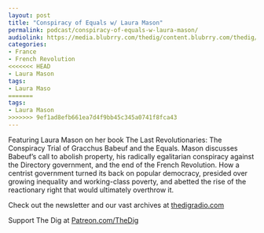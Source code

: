 ```yaml
---
layout: post
title: "Conspiracy of Equals w/ Laura Mason"
permalink: podcast/conspiracy-of-equals-w-laura-mason/
audiolink: https://media.blubrry.com/thedig/content.blubrry.com/thedig/The_Dig-EP_376-Mason.mp3
categories:
- France
- French Revolution
<<<<<<< HEAD
- Laura Mason
tags:
- Laura Maso
=======
tags:
- Laura Mason
>>>>>>> 9ef1ad8efb661ea7d4f9bb45c345a0741f8fca43
---
```


Featuring Laura Mason on her book The Last Revolutionaries: The Conspiracy Trial of Gracchus Babeuf and the Equals. Mason discusses Babeuf’s call to abolish property, his radically egalitarian conspiracy against the Directory government, and the end of the French Revolution. How a centrist government turned its back on popular democracy, presided over growing inequality and working-class poverty, and abetted the rise of the reactionary right that would ultimately overthrow it. 

Check out the newsletter and our vast archives at [thedigradio.com](http://thedigradio.com)

Support The Dig at [Patreon.com/TheDig](http://Patreon.com/TheDig)

